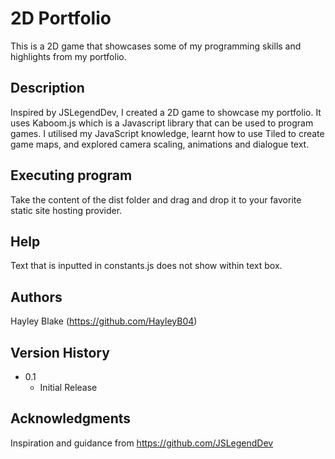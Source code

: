 # 2D Portfolio

This is a 2D game that showcases some of my programming skills and highlights from my portfolio.

## Description

Inspired by JSLegendDev, I created a 2D game to showcase my portfolio. It uses Kaboom.js which is a Javascript library that can be used to program games. I utilised my JavaScript knowledge, learnt how to use Tiled to create game maps, and explored camera scaling, animations and dialogue text.

## Executing program

Take the content of the dist folder and drag and drop it to your favorite static site hosting provider.

## Help

Text that is inputted in constants.js does not show within text box.

## Authors

Hayley Blake (https://github.com/HayleyB04)

## Version History

* 0.1
    * Initial Release

## Acknowledgments

Inspiration and guidance from https://github.com/JSLegendDev
